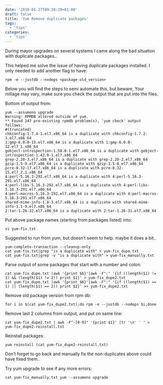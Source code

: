 ```yaml
---
date: '2018-01-27T09:30:29+01:00'
draft: false
title: 'Yum Remove duplicate packages'
tags:
  - 'tips'
categories:
  - 'tips'
---
```


During mayor upgrades on several systems I came along the bad situation with duplicate packages..

This helped me solve the issue of having duplicate packages installed.
I only needed to add another flag to have:

```
rpm -e --justdb --nodeps <package-old_version>
```
Below you will find the steps to semi automate this, but beware, Your millage may vary, make sure you check the output that are put into the files.

Bottom of output from:
```
yum --assumeno upgrade
Warning: RPMDB altered outside of yum.
** Found 247 pre-existing rpmdb problem(s), 'yum check' output follows:
#(truncated)
chkconfig-1.7.4-1.el7.x86_64 is a duplicate with chkconfig-1.7.2-1.el7.x86_64
1:gmp-6.0.0-15.el7.x86_64 is a duplicate with 1:gmp-6.0.0-12.el7_1.x86_64
gobject-introspection-1.50.0-1.el7.x86_64 is a duplicate with gobject-introspection-1.42.0-1.el7.x86_64
grep-2.20-3.el7.x86_64 is a duplicate with grep-2.20-2.el7.x86_64
gzip-1.5-9.el7.x86_64 is a duplicate with gzip-1.5-8.el7.x86_64
pcre-8.32-17.el7.x86_64 is a duplicate with pcre-8.32-15.el7_2.1.x86_64
4:perl-5.16.3-292.el7.x86_64 is a duplicate with 4:perl-5.16.3-291.el7.x86_64
4:perl-libs-5.16.3-292.el7.x86_64 is a duplicate with 4:perl-libs-5.16.3-291.el7.x86_64
4:perl-macros-5.16.3-292.el7.x86_64 is a duplicate with 4:perl-macros-5.16.3-291.el7.x86_64
shared-mime-info-1.8-3.el7.x86_64 is a duplicate with shared-mime-info-1.1-9.el7.x86_64
2:tar-1.26-32.el7.x86_64 is a duplicate with 2:tar-1.26-31.el7.x86_64
```

Put above package names (starting from packages listed) into:
```
vi yum-fix.txt
```

Suggested to run from yum, but doesn’t seem to help. maybe it does a bit..

```
yum-complete-transaction --cleanup-only
cat yum-fix.txt|grep "is a duplicate with" > yum-fix_dupe.txt
cat yum-fix.txt|grep -v "is a duplicate with" > yum-fix_manually.txt
```

Parse output of some packages that start with a number and colon:
```
cat yum-fix_dupe.txt |awk '{print $6}'|awk -F":" '{if ((length($1) != 1) && (length($1) != 2)) print $1}' > yum-fix_dupe2.txt 
cat yum-fix_dupe.txt |awk '{print $6}'|awk -F":" '{if ((length($1) == 1) || (length($1) == 2)) print $2}' >> yum-fix_dupe2.txt
```

Remove old package version from rpm db:
```
for i in $(cat yum-fix_dupe2.txt);do rpm -e --justdb --nodeps $i;done 
```

Remove last 2 columns from output, and put on same line:
```
cat yum-fix_dupe2.txt | awk -F"-[0-9]" '{print $1}' |tr '\n' ' ' > yum-fix_dupe2-reinstall.txt 
```

Reinstall packages:
```
yum reinstall (cat yum-fix_dupe2-reinstall.txt) 
```

Don’t forget to go back and manually fix the non-duplicates above could have fixed them..

Try yum upgrade to see if any more errors:
```
cat yum-fix_manually.txt yum --assumeno upgrade
```
